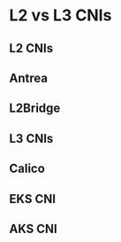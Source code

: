 # L2 vs L3 CNIs


## L2 CNIs

## Antrea

## L2Bridge

## L3 CNIs

## Calico

## EKS CNI

## AKS CNI


